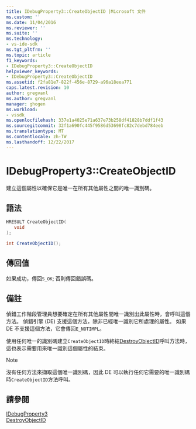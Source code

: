 ```yaml
---
title: IDebugProperty3::CreateObjectID |Microsoft 文件
ms.custom: ''
ms.date: 11/04/2016
ms.reviewer: ''
ms.suite: ''
ms.technology:
- vs-ide-sdk
ms.tgt_pltfrm: ''
ms.topic: article
f1_keywords:
- IDebugProperty3::CreateObjectID
helpviewer_keywords:
- IDebugProperty3::CreateObjectID
ms.assetid: f2fa81e7-822f-456e-8729-a96a18eea771
caps.latest.revision: 10
author: gregvanl
ms.author: gregvanl
manager: ghogen
ms.workload:
- vssdk
ms.openlocfilehash: 337e1a4025e71a637e73b258df41828b7ddf1f43
ms.sourcegitcommit: 32f1a690fc445f9586d53698fc82c7debd784eeb
ms.translationtype: MT
ms.contentlocale: zh-TW
ms.lasthandoff: 12/22/2017
---
```

# <a name="idebugproperty3createobjectid"></a>IDebugProperty3::CreateObjectID
建立這個屬性以確保它是唯一在所有其他屬性之間的唯一識別碼。  
  
## <a name="syntax"></a>語法  
  
```cpp  
HRESULT CreateObjectID(  
   void  
);  
```  
  
```csharp  
int CreateObjectID();  
```  
  
## <a name="return-value"></a>傳回值  
 如果成功，傳回`S_OK`; 否則傳回錯誤碼。  
  
## <a name="remarks"></a>備註  
 偵錯工作階段管理員想要確定在所有其他屬性間唯一識別出此屬性時，會呼叫這個方法。 偵錯引擎 (DE) 支援這個方法，除非已經唯一識別它所處理的屬性。 如果 DE 不支援這個方法，它會傳回`E_NOTIMPL`。  
  
 使用任何唯一的識別碼建立`CreateObjectID`時終結[DestroyObjectID](../../../extensibility/debugger/reference/idebugproperty3-destroyobjectid.md)呼叫方法時，這也表示需要用來唯一識別這個屬性的結束。  
  
> [!NOTE]
>  沒有任何方法來擷取這個唯一識別碼，因此 DE 可以執行任何它需要的唯一識別碼時`CreateObjectID`方法呼叫。  
  
## <a name="see-also"></a>請參閱  
 [IDebugProperty3](../../../extensibility/debugger/reference/idebugproperty3.md)   
 [DestroyObjectID](../../../extensibility/debugger/reference/idebugproperty3-destroyobjectid.md)